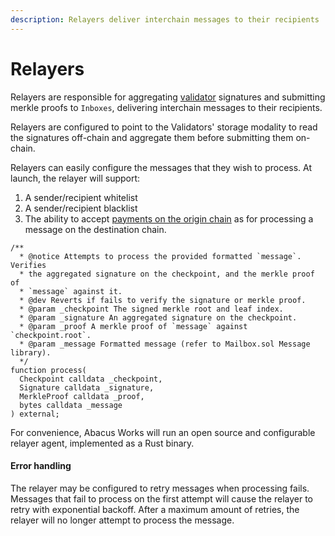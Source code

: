 ```yaml
---
description: Relayers deliver interchain messages to their recipients
---
```


# Relayers

Relayers are responsible for aggregating [validator](validators.md) signatures and submitting merkle proofs to `Inboxes`, delivering interchain messages to their recipients.

Relayers are configured to point to the Validators' storage modality to read the signatures off-chain and aggregate them before submitting them on-chain.

Relayers can easily configure the messages that they wish to process. At launch, the relayer will support:

1. A sender/recipient whitelist
2. A sender/recipient blacklist
3. The ability to accept [payments on the origin chain](../../developers/building-applications/nodejs-sdk/gas.md) as for processing a message on the destination chain.&#x20;

```solidity
/**
  * @notice Attempts to process the provided formatted `message`. Verifies
  * the aggregated signature on the checkpoint, and the merkle proof of
  * `message` against it.
  * @dev Reverts if fails to verify the signature or merkle proof.
  * @param _checkpoint The signed merkle root and leaf index.
  * @param _signature An aggregated signature on the checkpoint.
  * @param _proof A merkle proof of `message` against `checkpoint.root`.
  * @param _message Formatted message (refer to Mailbox.sol Message library).
  */
function process(
  Checkpoint calldata _checkpoint,
  Signature calldata _signature,
  MerkleProof calldata _proof,
  bytes calldata _message
) external;
```

For convenience, Abacus Works will run an open source and configurable relayer agent, implemented as a Rust binary.

#### Error handling

The relayer may be configured to retry messages when processing fails. Messages that fail to process on the first attempt will cause the relayer to retry with exponential backoff. After a maximum amount of retries, the relayer will no longer attempt to process the message.

